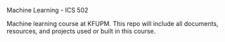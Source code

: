 Machine Learning - ICS 502

Machine learning course at KFUPM. This repo will include all documents, resources, and projects used or built in this course. 

